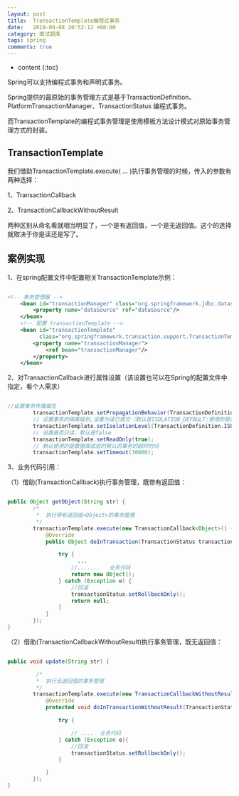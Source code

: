 ```yaml
---
layout: post
title:  TransactionTemplate编程式事务
date:   2019-04-08 20:52:12 +08:00
category: 面试题库
tags: spring
comments: true
---
```


* content
{:toc}

Spring可以支持编程式事务和声明式事务。

Spring提供的最原始的事务管理方式是基于TransactionDefinition、PlatformTransactionManager、TransactionStatus 编程式事务。

而TransactionTemplate的编程式事务管理是使用模板方法设计模式对原始事务管理方式的封装。








## TransactionTemplate

我们借助TransactionTemplate.execute( ... )执行事务管理的时候，传入的参数有两种选择：

1、TransactionCallback

2、TransactionCallbackWithoutResult

两种区别从命名看就相当明显了，一个是有返回值，一个是无返回值。这个的选择就取决于你是读还是写了。

## 案例实现

1、在spring配置文件中配置相关TransactionTemplate示例：


```xml

<!-- 事务管理器 -->
    <bean id="transactionManager" class="org.springframework.jdbc.datasource.DataSourceTransactionManager">
        <property name="dataSource" ref="dataSource"/>
    </bean>
    <!-- 配置 transactionTemplate -->
    <bean id="transactionTemplate"
          class="org.springframework.transaction.support.TransactionTemplate">
        <property name="transactionManager">
            <ref bean="transactionManager"/>
        </property>
    </bean>

```

2、对TransactionCallback进行属性设置（该设置也可以在Spring的配置文件中指定，看个人需求）

```java

//设置事务传播属性
        transactionTemplate.setPropagationBehavior(TransactionDefinition.PROPAGATION_REQUIRED);
        // 设置事务的隔离级别,设置为读已提交（默认是ISOLATION_DEFAULT:使用的是底层数据库的默认的隔离级别）
        transactionTemplate.setIsolationLevel(TransactionDefinition.ISOLATION_READ_COMMITTED);
        // 设置是否只读，默认是false
        transactionTemplate.setReadOnly(true);
        // 默认使用的是数据库底层的默认的事务的超时时间
        transactionTemplate.setTimeout(30000);

```

3、业务代码引用：

（1）借助(TransactionCallback)执行事务管理，既带有返回值：

```java

public Object getObject(String str) {
        /*
         *  执行带有返回值<Object>的事务管理
         */
        transactionTemplate.execute(new TransactionCallback<Object>() {
            @Override
            public Object doInTransaction(TransactionStatus transactionStatus) {

                try {
                      ...
                    //.......   业务代码
                    return new Object();
                } catch (Exception e) {
                    //回滚
                    transactionStatus.setRollbackOnly();
                    return null;
                }
            }
        });
}


```

（2）借助(TransactionCallbackWithoutResult)执行事务管理，既无返回值：

```java

public void update(String str) {

         /*
         *  执行无返回值的事务管理
         */
        transactionTemplate.execute(new TransactionCallbackWithoutResult() {
            @Override
            protected void doInTransactionWithoutResult(TransactionStatus transactionStatus) {

                try {

                    // ....  业务代码
                } catch (Exception e){
                    //回滚
                    transactionStatus.setRollbackOnly();
                }

            }
        });
}

```
